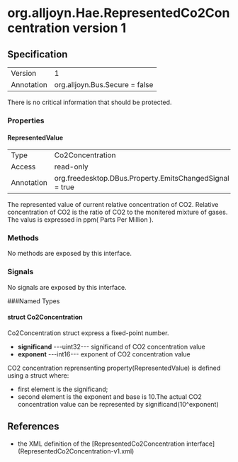 # org.alljoyn.Hae.RepresentedCo2Concentration version 1

## Specification

|              |                                      |
|--------------|--------------------------------------|
| Version      | 1                                    |
| Annotation   | org.alljoyn.Bus.Secure = false       |

There is no critical information that should be protected.

### Properties

#### RepresentedValue

|              |                                                          |
|--------------|----------------------------------------------------------|
| Type         | Co2Concentration                                         |
| Access       | read-only                                                |
| Annotation   | org.freedesktop.DBus.Property.EmitsChangedSignal = true  |

The represented value of current relative concentration of CO2.
Relative concentration of CO2 is the ratio of CO2 to the monitered mixture of
gases.
The valus is expressed in ppm( Parts Per Million ).

### Methods

No methods are exposed by this interface.

### Signals

No signals are exposed by this interface.

###Named Types

#### struct Co2Concentration

Co2Concentration struct express a fixed-point number.
  * **significand**  ---uint32--- significand of CO2 concentration value
  * **exponent**  ---int16--- exponent of CO2 concentration value

CO2 concentration reprensenting property(RepresentedValue)
is defined using a struct where:
  * first element is the significand;
  * second element is the exponent and base is 10.The actual CO2 concentration
    value can be represented by significand(10^exponent)

## References

  * the XML definition of the [RepresentedCo2Concentration interface]
    (RepresentedCo2Concentration-v1.xml)

